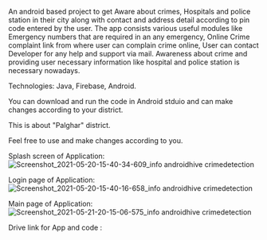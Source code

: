 An android based project to get Aware about crimes, Hospitals and police station in
their city along with contact and address detail according to pin code entered by the user. The app consists various 
useful modules like Emergency numbers that are required in an any emergency, Online Crime complaint link from 
where user can complain crime online, User can contact Developer for any help and support via mail. Awareness 
about crime and providing user necessary information like hospital and police station is necessary nowadays.

Technologies: Java, Firebase, Android.

You can download and run the code in Android stduio and can make changes according to your district.

This is about "Palghar" district.

Feel free to use and make changes according to you.

Splash screen of Application:
![Screenshot_2021-05-20-15-40-34-609_info androidhive crimedetection](https://user-images.githubusercontent.com/83907328/119182402-7bccac00-ba90-11eb-9604-d47cf84ca2c3.jpg)


Login page of Application:
![Screenshot_2021-05-20-15-40-16-658_info androidhive crimedetection](https://user-images.githubusercontent.com/83907328/119182537-a9195a00-ba90-11eb-97a6-2c01d50c0794.jpg)

Main page of Application:
![Screenshot_2021-05-21-20-15-06-575_info androidhive crimedetection](https://user-images.githubusercontent.com/83907328/119182652-d108bd80-ba90-11eb-9694-278b0a4a8a9b.jpg)

Drive link for App and code :

